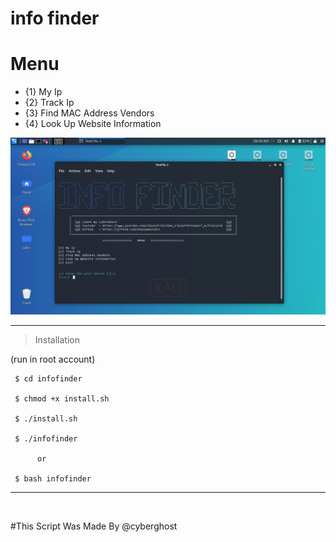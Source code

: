 # info finder


# Menu

* {1} My Ip
* {2} Track Ip
* {3} Find MAC Address Vendors
* {4} Look Up Website Information

<IMG SRC="https://github.com/AnonymousAt3/infofinder/blob/main/img/info.png">


--------------------------------

> Installation 

 (run in root account)

     $ cd infofinder
     
     $ chmod +x install.sh
	
     $ ./install.sh
     
     $ ./infofinder
   
          or
     
     $ bash infofinder
--------------------------------

<IMG SRC="">
     
     
#This Script Was Made By @cyberghost


